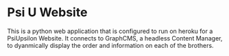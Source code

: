 # Psi U Website
This is a python web application that is configured to run on heroku for a PsiUpsilon Website. 
It connects to GraphCMS, a headless Content Manager, to dyanmically display the order and information on each of the brothers. 
